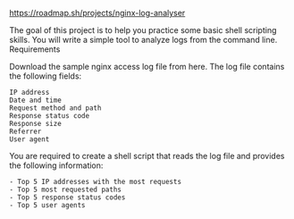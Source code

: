 https://roadmap.sh/projects/nginx-log-analyser

The goal of this project is to help you practice some basic shell scripting skills. You will write a simple tool to analyze logs from the command line.
Requirements

Download the sample nginx access log file from here. The log file contains the following fields:

    IP address
    Date and time
    Request method and path
    Response status code
    Response size
    Referrer
    User agent

You are required to create a shell script that reads the log file and provides the following information:

    - Top 5 IP addresses with the most requests
    - Top 5 most requested paths
    - Top 5 response status codes
    - Top 5 user agents
